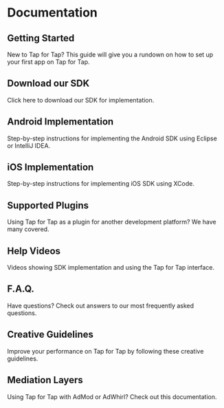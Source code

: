 # Documentation #

## Getting Started ##
New to Tap for Tap? This guide will give you a rundown on how to set up your first app on Tap for Tap.

## Download our SDK ##
Click here to download our SDK for implementation.

## Android Implementation ##
Step-by-step instructions for implementing the Android SDK using Eclipse or IntelliJ IDEA.

## iOS Implementation ##
Step-by-step instructions for implementing iOS SDK using XCode.

## Supported Plugins ##
Using Tap for Tap as a plugin for another development platform?  We have many covered.

## Help Videos ##
Videos showing SDK implementation and using the Tap for Tap interface.

## F.A.Q. ##
Have questions? Check out answers to our most frequently asked questions.

## Creative Guidelines ##
Improve your performance on Tap for Tap by following these creative guidelines.

## Mediation Layers ##
Using Tap for Tap with AdMod or AdWhirl? Check out this documentation.

